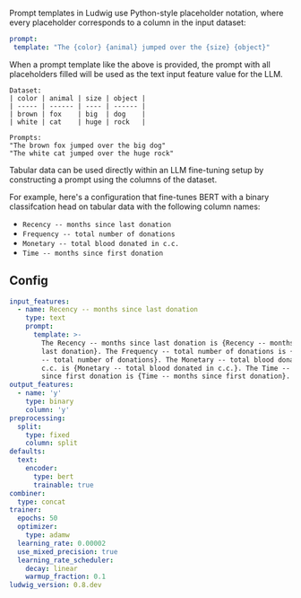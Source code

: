 Prompt templates in Ludwig use Python-style placeholder notation, where every placeholder corresponds to a column in the input dataset:

```yaml
prompt:
 template: "The {color} {animal} jumped over the {size} {object}"
```

When a prompt template like the above is provided, the prompt with all placeholders filled will be used as the text input feature value for the LLM.

```
Dataset:
| color | animal | size | object |
| ----- | ------ | ---- | ------ |
| brown | fox    | big  | dog    |
| white | cat    | huge | rock   |

Prompts:
"The brown fox jumped over the big dog"
"The white cat jumped over the huge rock"
```

Tabular data can be used directly within an LLM fine-tuning setup by
constructing a prompt using the columns of the dataset.

For example, here's a configuration that fine-tunes BERT with a binary
classifcation head on tabular data with the following column names:

- `Recency -- months since last donation`
- `Frequency -- total number of donations`
- `Monetary -- total blood donated in c.c.`
- `Time -- months since first donation`

## Config

```yaml
input_features:
  - name: Recency -- months since last donation
    type: text
    prompt:
      template: >-
        The Recency -- months since last donation is {Recency -- months since
        last donation}. The Frequency -- total number of donations is {Frequency
        -- total number of donations}. The Monetary -- total blood donated in
        c.c. is {Monetary -- total blood donated in c.c.}. The Time -- months
        since first donation is {Time -- months since first donation}.
output_features:
  - name: 'y'
    type: binary
    column: 'y'
preprocessing:
  split:
    type: fixed
    column: split
defaults:
  text:
    encoder:
      type: bert
      trainable: true
combiner:
  type: concat
trainer:
  epochs: 50
  optimizer:
    type: adamw
  learning_rate: 0.00002
  use_mixed_precision: true
  learning_rate_scheduler:
    decay: linear
    warmup_fraction: 0.1
ludwig_version: 0.8.dev
```
